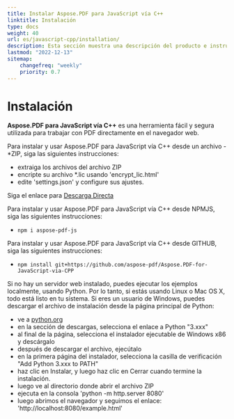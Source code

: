 ```yaml
---
title: Instalar Aspose.PDF para JavaScript vía C++
linktitle: Instalación
type: docs
weight: 40
url: es/javascript-cpp/installation/
description: Esta sección muestra una descripción del producto e instrucciones para instalar Aspose.PDF para JavaScript vía C++.
lastmod: "2022-12-13"
sitemap:
    changefreq: "weekly"
    priority: 0.7
---
```


# Instalación

**Aspose.PDF para JavaScript vía C++** es una herramienta fácil y segura utilizada para trabajar con PDF directamente en el navegador web.

Para instalar y usar Aspose.PDF para JavaScript vía C++ desde un archivo -*ZIP, siga las siguientes instrucciones:

- extraiga los archivos del archivo ZIP
- encripte su archivo *.lic usando 'encrypt_lic.html'
- edite 'settings.json' y configure sus ajustes.

Siga el enlace para [Descarga Directa](https://releases.aspose.com/pdf/javascriptcpp/)

Para instalar y usar Aspose.PDF para JavaScript vía C++ desde NPMJS, siga las siguientes instrucciones:

- `npm i aspose-pdf-js`

Para instalar y usar Aspose.PDF para JavaScript vía C++ desde GITHUB, siga las siguientes instrucciones:

- `npm install git+https://github.com/aspose-pdf/Aspose.PDF-for-JavaScript-via-CPP`

Si no hay un servidor web instalado, puedes ejecutar los ejemplos localmente, usando Python. Por lo tanto, si estás usando Linux o Mac OS X, todo está listo en tu sistema. Si eres un usuario de Windows, puedes descargar el archivo de instalación desde la página principal de Python:

- ve a [python.org](https://www.python.org/)
- en la sección de descargas, selecciona el enlace a Python "3.xxx"
- al final de la página, selecciona el instalador ejecutable de Windows x86 y descárgalo
- después de descargar el archivo, ejecútalo
- en la primera página del instalador, selecciona la casilla de verificación "Add Python 3.xxx to PATH"
- haz clic en Instalar, y luego haz clic en Cerrar cuando termine la instalación.
- luego ve al directorio donde abrir el archivo ZIP
- ejecuta en la consola 'python -m http.server 8080'
- luego abrimos el navegador y seguimos el enlace: 'http://localhost:8080/example.html'